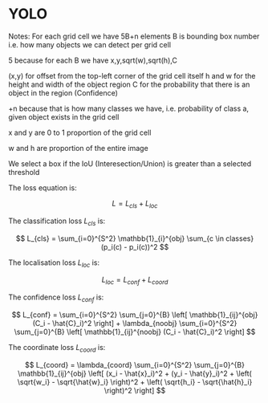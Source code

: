# YOLO


Notes: For each grid cell we have 5B+n elements
B is bounding box number i.e. how many objects we can detect per grid cell

5 because for each B we have x,y,sqrt(w),sqrt(h),C

(x,y) for offset from the top-left corner of the grid cell itself
h and w for the height and width of the object region
C for the probability that there is an object in the region (Confidence)

+n because that is how many classes we have, i.e. probability of class a, given object exists in the grid cell

x and y are 0 to 1 proportion of the grid cell

w and h are proportion of the entire image

We select a box if the IoU (Interesection/Union) is greater than a selected threshold

The loss equation is:

$$
L = L_{cls} + L_{loc}
$$

The classification loss $L_{cls}$ is:

$$
L_{cls} = \sum_{i=0}^{S^2} \mathbb{1}_{i}^{obj} \sum_{c \in classes} (p_i(c) - p_i(c))^2
$$

The localisation loss $L_{loc}$ is:

$$
L_{loc} = L_{conf} + L_{coord}
$$

The confidence loss $L_{conf}$ is:

$$
L_{conf} = \sum_{i=0}^{S^2} \sum_{j=0}^{B} \left[ \mathbb{1}_{ij}^{obj} (C_i - \hat{C}_i)^2 \right] + \lambda_{noobj} \sum_{i=0}^{S^2} \sum_{j=0}^{B} \left[ \mathbb{1}_{ij}^{noobj} (C_i - \hat{C}_i)^2 \right]
$$

The coordinate loss $L_{coord}$ is:

$$
L_{coord} = \lambda_{coord} \sum_{i=0}^{S^2} \sum_{j=0}^{B} \mathbb{1}_{ij}^{obj} \left[ (x_i - \hat{x}_i)^2 + (y_i - \hat{y}_i)^2 + \left( \sqrt{w_i} - \sqrt{\hat{w}_i} \right)^2 + \left( \sqrt{h_i} - \sqrt{\hat{h}_i} \right)^2 \right]
$$
